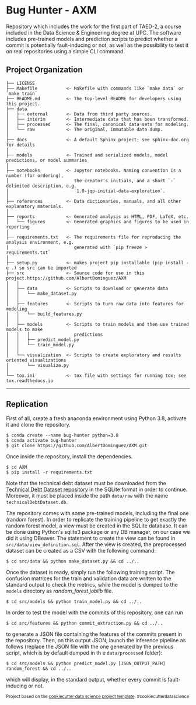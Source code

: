 Bug Hunter - AXM
==============================

Repository which includes the work for the first part of TAED-2, a course included in the Data Science &amp; Engineering degree at UPC. The software includes pre-trained models and prediction scripts to predict whether a commit is potentially fault-inducing or not, as well as the possibility to test it on real repositories using a simple CLI command.

Project Organization
------------

    ├── LICENSE
    ├── Makefile           <- Makefile with commands like `make data` or `make train`
    ├── README.md          <- The top-level README for developers using this project.
    ├── data
    │   ├── external       <- Data from third party sources.
    │   ├── interim        <- Intermediate data that has been transformed.
    │   ├── processed      <- The final, canonical data sets for modeling.
    │   └── raw            <- The original, immutable data dump.
    │
    ├── docs               <- A default Sphinx project; see sphinx-doc.org for details
    │
    ├── models             <- Trained and serialized models, model predictions, or model summaries
    │
    ├── notebooks          <- Jupyter notebooks. Naming convention is a number (for ordering),
    │                         the creator's initials, and a short `-` delimited description, e.g.
    │                         `1.0-jqp-initial-data-exploration`.
    │
    ├── references         <- Data dictionaries, manuals, and all other explanatory materials.
    │
    ├── reports            <- Generated analysis as HTML, PDF, LaTeX, etc.
    │   └── figures        <- Generated graphics and figures to be used in reporting
    │
    ├── requirements.txt   <- The requirements file for reproducing the analysis environment, e.g.
    │                         generated with `pip freeze > requirements.txt`
    │
    ├── setup.py           <- makes project pip installable (pip install -e .) so src can be imported
    ├── src                <- Source code for use in this project.https://github.com/AlbertDominguez/AXM
    │   │
    │   ├── data           <- Scripts to download or generate data
    │   │   └── make_dataset.py
    │   │
    │   ├── features       <- Scripts to turn raw data into features for modeling
    │   │   └── build_features.py
    │   │
    │   ├── models         <- Scripts to train models and then use trained models to make
    │   │   │                 predictions
    │   │   ├── predict_model.py
    │   │   └── train_model.py
    │   │
    │   └── visualization  <- Scripts to create exploratory and results oriented visualizations
    │       └── visualize.py
    │
    └── tox.ini            <- tox file with settings for running tox; see tox.readthedocs.io


--------

## Replication

First of all, create a fresh anaconda environment using Python 3.8, activate it and clone the repository.

```{bash}
$ conda create --name bug-hunter python=3.8
$ conda activate bug-hunter
$ git clone https://github.com/AlbertDominguez/AXM.git
```

Once inside the repository, install the dependencies.

```{bash}
$ cd AXM
$ pip install -r requirements.txt
```

Note that the technical debt dataset must be downloaded from the [Technical Debt Dataset repository](https://github.com/clowee/The-Technical-Debt-Dataset) in the SQLite format in order to continue. Moreover, it must be placed inside the path `data/raw` with the name `technicalDebtDataset.db`.


The repository comes with some pre-trained models, including the final one (random forest). In order to replicate the training pipeline to get exactly the random forest model, a view must be created in the SQLite database. It can be done using Python's sqlite3 package or any DB manager, on our case we did it using DBeaver. The statement to create the view can be found in `src/data/view_definition.sql`. After the view is created, the preprocessed dataset can be created as a CSV with the following command:

```{bash}
$ cd src/data && python make_dataset.py && cd ../..
```

Once the dataset is ready, simply run the following training script. The confusion matrices for the train and validation data are written to the standard output to check the metrics, while the model is dumped to the `models` directory as *random_forest.joblib* file.

```{bash}
$ cd src/models && python train_model.py && cd ../..
```

In order to test the model with the commits of this repository, one can run

```{bash}
$ cd src/features && python commit_extraction.py && cd ../..
```

to generate a JSON file containing the features of the commits present in the repository. Then, on this output JSON, launch the inference pipeline as follows (replace the JSON file with the one generated by the previous script, which is by default dumped in th e `data/processed` folder):

```{bash}
$ cd src/models && python predict_model.py [JSON_OUTPUT_PATH] random_forest && cd ../..
```
which will display, in the standard output, whether every commit is fault-inducing or not.

<p><small>Project based on the <a target="_blank" href="https://drivendata.github.io/cookiecutter-data-science/">cookiecutter data science project template</a>. #cookiecutterdatascience</small></p>
